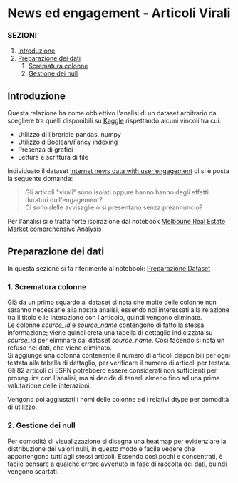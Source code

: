 # News ed engagement - Articoli Virali

### SEZIONI

1. [Introduzione](#introduzione)
2. [Preparazione dei dati](#analisi)
   1. [Scrematura colonne](#analisi.1)
   2. [Gestione dei null](#analisi.2)

## <a name="introduzione"/> Introduzione

Questa relazione ha come obbiettivo l'analisi di un dataset arbitrario da scegliere tra quelli disponibili su [Kaggle](https://www.kaggle.com) rispettando alcuni vincoli tra cui:

 * Utilizzo di libreriaìe pandas, numpy
 * Utilizzo d Boolean/Fancy indexing
 * Presenza di grafici
 * Lettura e scrittura di file
  
Individuato il dataset [Internet news data with user engagement](https://www.kaggle.com/szymonjanowski/internet-articles-data-with-users-engagement) ci si è posta la seguente domanda:

>Gli articoli "virali" sono isolati oppure hanno hanno degli effetti duraturi dull'engagement?\
>Ci sono delle avvisaglie o si presentano senza preannuncio? 

Per l'analisi si è tratta forte ispirazione dal notebook [Melboune Real Estate Market comprehensive Analysis](https://www.kaggle.com/darkpsycs/real-estate-market-comprehensive-analysis)

## <a name="analisi"/> Preparazione dei dati

In questa sezione si fa riferimento al  notebook: [Preparazione Dataset](http://localhost:8888?token=123qwe/notebooks/work/Preparazione%20Dataset.ipynb)

### <a name="analisi.1"> 1. Scrematura colonne

Già da un primo squardo al dataset si nota che molte delle colonne non saranno necessarie alla nostra analisi, essendo noi interessati alla relazione tra il titolo e le interazione con l'articolo, quindi vengono eliminate. \
Le colonne *source_id* e *source_name* contengono di fatto la stessa informazione; viene quindi creta una tabella di dettaglio indicizzata su *source_id* per eliminare dal dataset *source_name*. Cosi facendo si nota un refuso nei dati, che viene eliminato.\
Si aggiunge una colonna contenente il numero di articoli disponibili per ogni testata alla tabella di dettaglio, per verificare il numero di articoli per testata. Gli 82 articoli di ESPN potrebbero essere considerati non sufficienti per proseguire con l'analisi, ma si decide di tenerli almeno fino ad una prima valutazione delle interazioni.

Vengono poi aggiustati i nomi delle colonne ed i relativi dtype per comodità di utilizzo.

### <a name="analisi.2"> 2. Gestione dei null

Per comodità di visualizzazione si disegna una heatmap per evidenziare la distribuzione dei valori nulli, in questo modo è facile vedere che appartengono tutti agli stessi articoli. Essendo così pochi e concentrati, è facile pensare a qualche errore avvenuto in fase di raccolta dei dati, quindi vengono scartati.

